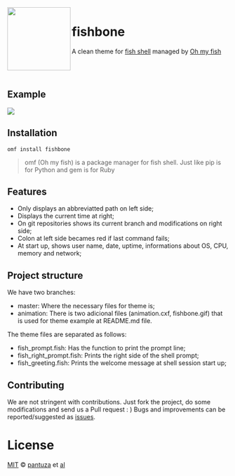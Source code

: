 <img src="https://cdn.rawgit.com/oh-my-fish/oh-my-fish/e4f1c2e0219a17e2c748b824004c8d0b38055c16/docs/logo.svg" align="left" width="144px" height="144px"/>

# fishbone
A clean theme for [fish shell](https://fishshell.com) managed by [Oh my fish](https://github.com/oh-my-fish/oh-my-fish)

<br />
<br />

## Example

<img src="https://raw.githubusercontent.com/oh-my-fish/theme-fishbone/animation/fishbone.gif" align="center" />

## Installation

```fish
omf install fishbone
```
> omf (Oh my fish) is a package manager for fish shell. Just like pip is for Python and gem is for Ruby

## Features

* Only displays an abbreviatted path on left side;
* Displays the current time at right;
* On git repositories shows its current branch and modifications on right side;
* Colon at left side becames red if last command fails;
* At start up, shows user name, date, uptime, informations about OS, CPU, memory and network;
 
## Project structure

We have two branches:

* master: Where the necessary files for theme is;
* animation: There is two adicional files (animation.cxf, fishbone.gif) that is used for theme example at README.md file.

The theme files are separated as follows:

* fish_prompt.fish: Has the function to print the prompt line;
* fish_right_prompt.fish: Prints the right side of the shell prompt;
* fish_greeting.fish: Prints the welcome message at shell session start up;


## Contributing

We are not stringent with contributions.
Just fork the project, do some modifications and send us a Pull request : )
Bugs and improvements can be reported/suggested as [issues](https://github.com/oh-my-fish/theme-fishbone/issues).


# License

[MIT][mit] © [pantuza][author] et [al][contributors]


[mit]:            https://opensource.org/licenses/MIT
[author]:         https://github.com/pantuza
[contributors]:   https://github.com/pantuza/fishbone/graphs/contributors
